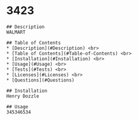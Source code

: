 # 3423
    
           
    
    
    
    ## Description
    WALMART 
            
    ## Table of Contents
    * [Description](#Description) <br>
    * [Table of Contents](#Table-of-Contents) <br>
    * [Installation](#Installation) <br>
    * [Usage](#Usage) <br>
    * [Tests](#Tests) <br>
    * [Licenses](#Licenses) <br>
    * [Questions](#Questions) 
    
    ## Installation
    Henry Dozzle
    
    ## Usage
    345346534
    
   
    
    
            
            